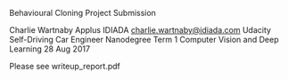 Behavioural Cloning Project Submission

Charlie Wartnaby
Applus IDIADA
charlie.wartnaby@idiada.com
Udacity Self-Driving Car Engineer Nanodegree
Term 1 Computer Vision and Deep Learning
28 Aug 2017

Please see writeup_report.pdf
